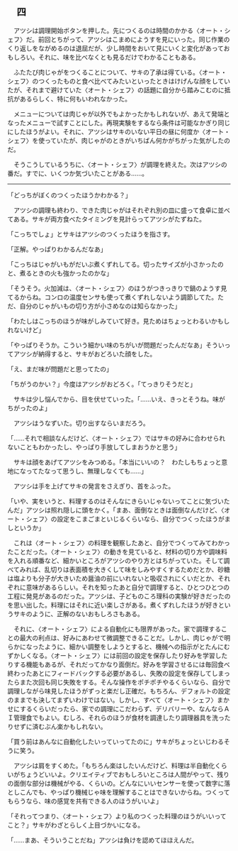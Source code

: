 ## 　四

　アツシは調理開始ボタンを押した。先につくるのは時間のかかる〈オート・シェフ〉だ。前回とちがって、アツシはこまめにようすを見にいった。同じ作業のくり返しをながめるのは退屈だが、少し時間をおいて見にいくと変化があっておもしろい。それに、味を比べなくとも見るだけでわかることもある。

　ふたたび肉じゃがをつくることについて、サキの了承は得ている。〈オート・シェフ〉のつくったものと食べ比べてみたいといったときはけげんな顔をしていたが、それまで避けていた〈オート・シェフ〉の話題に自分から踏みこむのに抵抗があるらしく、特に何もいわれなかった。

　メニューについては肉じゃが以外でもよかったかもしれないが、あえて発端となったメニューで試すことにした。再現実験をするなら条件は可能なかぎり同じにしたほうがよい。それに、アツシはサキのいない平日の昼に何度か〈オート・シェフ〉を使っていたが、肉じゃがのときがいちばん何かがちがった気がしたのだ。

　そうこうしているうちに、〈オート・シェフ〉が調理を終えた。次はアツシの番だ。すでに、いくつか気づいたことがある……。

---

「どっちがぼくのつくったほうかわかる？」

　アツシの調理も終わり、できた肉じゃがはそれぞれ別の皿に盛って食卓に並べてある。サキが両方食べたタイミングを見計らってアツシがたずねた。

「こっちでしょ」とサキはアツシのつくったほうを指さす。

「正解。やっぱりわかるんだなあ」

「こっちはじゃがいもがだいぶ煮くずれしてる。切ったサイズが小さかったのと、煮るときの火も強かったのかな」

「そうそう。火加減は、〈オート・シェフ〉のほうがつきっきりで鍋のようす見てるからね。コンロの温度センサも使って煮くずれしないよう調節してた。ただ、自分のじゃがいもの切り方が小さめなのは知らなかった」

「わたしはこっちのほうが味がしみていて好き。見ためはちょっとわるいかもしれないけど」

「やっぱりそうか。こういう細かい味のちがいが問題だったんだなあ」そういってアツシが納得すると、サキがおどろいた顔をした。

「え、まだ味が問題だと思ってたの」

「ちがうのかい？」今度はアツシがおどろく。「てっきりそうだと」

　サキは少し悩んでから、目を伏せていった。「……いえ、きっとそうね。味がちがったのよ」

　アツシはうなずいた。切り出すならいまだろう。

「……それで相談なんだけど、〈オート・シェフ〉ではサキの好みに合わせられないこともわかったし、やっぱり手放してしまおうかと思う」

　サキは顔をあげてアツシをみつめる。「本当にいいの？　わたしもちょっと意地になってたなって思うし、無理しなくても……」

　アツシは手を上げてサキの発言をさえぎり、首をふった。

「いや、実をいうと、料理するのはそんなにきらいじゃないってことに気づいたんだ」アツシは照れ隠しに頭をかく。「まあ、面倒なときは面倒なんだけど、〈オート・シェフ〉の設定をこまごまといじるくらいなら、自分でつくったほうがましというか」

　これは〈オート・シェフ〉の料理を観察したあと、自分でつくってみてわかったことだった。〈オート・シェフ〉の動きを見ていると、材料の切り方や調味料を入れる順番など、細かいところがアツシのやり方とはちがっていた。そして調べてみれば、乱切りは表面積を大きくして味をしみやすくするためだとか、砂糖は塩よりも分子が大きいため醤油の前にいれないと吸収されにくいだとか、それぞれに意味があるらしい。それを知ったあと自分で調理すると、ひとつひとつの工程に発見があるのだった。アツシは、子どものころ理科の実験が好きだったのを思い出した。料理にはそれに近い楽しさがある。煮くずれしたほうが好きというサキのように、正解のないおもしろさもある。

　それに、〈オート・シェフ〉による自動化にも限界があった。家で調理することの最大の利点は、好みにあわせて微調整できることだ。しかし、肉じゃがで明らかになったように、細かい調整をしようとすると、機械への指示がとたんにむずかしくなる。〈オート・シェフ〉には前回の設定を保存したり好みを学習したりする機能もあるが、それだってかなり面倒だ。好みを学習させるには毎回食べ終わったあとにフィードバックする必要があるし、失敗の設定を保存してしまったらまた次回も同じ失敗をする。そんな操作をポチポチやるくらいなら、自分で調理しながら味見したほうがずっと楽だし正確だ。もちろん、デフォルトの設定のままでも決してまずいわけではない。しかし、すべて〈オート・シェフ〉まかせにするくらいだったら、家での調理にこだわらず、デリバリーや、なんならＡＩ管理食でもよい。むしろ、それらのほうが食材を調達したり調理器具を洗ったりせずに済むぶん楽かもしれない。

「買う前はあんなに自動化したいっていってたのに」サキがちょっといじわるそうに笑う。

　アツシは肩をすくめた。「もちろん楽はしたいんだけど、料理は半自動化くらいがちょうどいいよ。クリエイティブでおもしろいところは人間がやって、残りの面倒な部分は機械がやる、くらいの。どんなにいいセンサーを使って数字に落としこんでも、やっぱり機械じゃ味を理解することはできないからね。つくってもらうなら、味の感覚を共有できる人のほうがいいよ」

「それってつまり、〈オート・シェフ〉より私のつくった料理のほうがいいってこと？」サキがわざとらしく上目づかいになる。

「……まあ、そういうことだね」アツシは負けを認めてほほえんだ。
